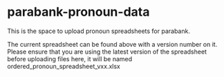 # parabank-pronoun-data
This is the space to upload pronoun spreadsheets for parabank. 

The current spreadsheet can be found above with a version number on it. Please ensure that you are using the latest version of the spreadsheet before uploading files here, it will be named ordered_pronoun_spreadsheet_vxx.xlsx


